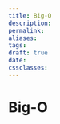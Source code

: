 ```yaml
---
title: Big-O
description: 
permalink: 
aliases: 
tags: 
draft: true
date: 
cssclasses:
---
```


# Big-O


